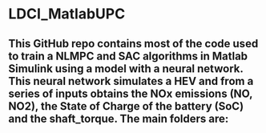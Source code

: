 # LDCI_MatlabUPC
This GitHub repo contains most of the code used to train a NLMPC and SAC algorithms in Matlab Simulink using a model with a neural network. This neural network simulates a HEV and from a series of inputs obtains the NOx emissions (NO, NO2), the State
of Charge of the battery (SoC) and the shaft_torque. The main folders are:
- 
